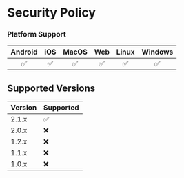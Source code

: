 # Security Policy

### Platform Support

| Android | iOS | MacOS | Web | Linux | Windows |
| :-----: | :-: | :---: | :-: | :---: | :-----: |
|   ✅    | ✅  |  ✅   | ✅  |  ✅   |   ✅    |

## Supported Versions

| Version | Supported          |
|---------|--------------------|
| 2.1.x   | ✅                 |
| 2.0.x   | ❌                 |
| 1.2.x   | ❌                 |
| 1.1.x   | ❌                 |
| 1.0.x   | ❌                 |